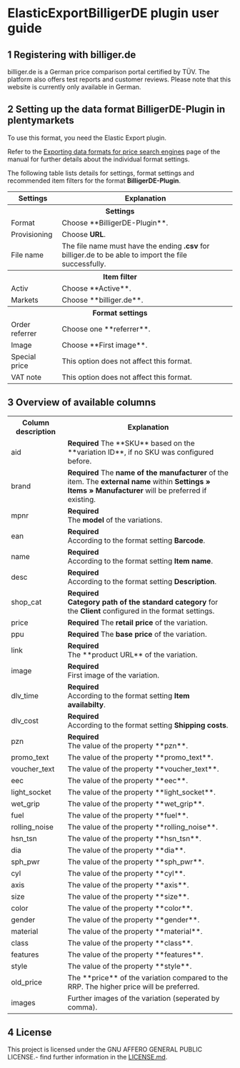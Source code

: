 
# ElasticExportBilligerDE plugin user guide
<div class="container-toc"></div>

## 1 Registering with billiger.de
billiger.de is a German price comparison portal certified by TÜV. The platform also offers test reports and customer reviews. Please note that this website is currently only available in German.

## 2 Setting up the data format BilligerDE-Plugin in plentymarkets
To use this format, you need the Elastic Export plugin.

Refer to the [Exporting data formats for price search engines](https://knowledge.plentymarkets.com/en/basics/data-exchange/exporting-data#30) page of the manual for further details about the individual format settings.

The following table lists details for settings, format settings and recommended item filters for the format **BilligerDE-Plugin**.
<table>
    <tr>
        <th>
            Settings
        </th>
        <th>
            Explanation
        </th>
    </tr>
    <tr>
        <th colspan="2">
            Settings
        </th>
    </tr>
    <tr>
        <td>
            Format
        </td>
        <td>
            Choose **BilligerDE-Plugin**.
        </td>        
    </tr>
    <tr>
        <td>
            Provisioning
        </td>
        <td>
            Choose <b>URL</b>.
        </td>        
    </tr>
    <tr>
        <td>
            File name
        </td>
        <td>
            The file name must have the ending <b>.csv</b> for billiger.de to be able to import the file successfully.
        </td>        
    </tr>
    <tr>
        <th colspan="2">
            Item filter
        </th>
    </tr>
    <tr>
        <td>
            Activ
        </td>
        <td>
            Choose **Active**.
        </td>        
    </tr>
    <tr>
        <td>
            Markets
        </td>
        <td>
            Choose **billiger.de**.
        </td>        
    </tr>
    <tr>
        <th colspan="2">
            Format settings
        </th>
    </tr>
    <tr>
		<td>
			Order referrer
		</td>
		<td>
			Choose one **referrer**.
		</td>
	</tr>
    <tr>
        <td>
            Image
        </td>
        <td>
            Choose **First image**.
        </td>        
    </tr>
    <tr>
		<td>
			Special price
		</td>
		<td>
			This option does not affect this format.
		</td>        
	</tr>
    <tr>
        <td>
            VAT note
        </td>
        <td>
            This option does not affect this format.
        </td>        
    </tr>
</table>

## 3 Overview of available columns
<table>
    <tr>
        <th>
            Column description
        </th>
        <th>
            Explanation
        </th>
    </tr>
    <tr>
        <td>
            aid
        </td>
        <td>
            <b>Required</b>
            The **SKU** based on the **variation ID**, if no SKU was configured before.
        </td>        
    </tr>
    <tr>
        <td>
            brand
        </td>
        <td>
            <b>Required</b>
            The <b>name of the manufacturer</b> of the item. The <b>external name</b> within <b>Settings » Items » Manufacturer</b> will be preferred if existing.
        </td>        
    </tr>
    <tr>
        <td>
            mpnr
        </td>
        <td>
            <b>Required</b><br>
            The <b>model</b> of the variations.
        </td>        
    </tr>
    <tr>
        <td>
            ean
        </td>
        <td>
            <b>Required</b><br>
            According to the format setting <b>Barcode</b>.
        </td>        
    </tr>
    <tr>
        <td>
            name
        </td>
        <td>
            <b>Required</b><br>
            According to the format setting <b>Item name</b>.
        </td>        
    </tr>
    <tr>
        <td>
            desc
        </td>
        <td>
            <b>Required</b><br>
            According to the format setting <b>Description</b>.
        </td>        
    </tr>
    <tr>
        <td>
            shop_cat
        </td>
        <td>
            <b>Required</b><br>
            <b>Category path of the standard category</b> for the <b>Client</b> configured in the format settings.
        </td>        
    </tr>
    <tr>
        <td>
            price
        </td>
        <td>
            <b>Required</b>
            The <b>retail price</b> of the variation.
        </td>        
    </tr>
    <tr>
        <td>
            ppu
        </td>
        <td>
            <b>Required</b>
            The <b>base price</b> of the variation.
        </td>        
    </tr>
    <tr>
        <td>
            link
        </td>
        <td>
        	<b>Required</b><br>
            The **product URL** of the variation.
        </td>        
    </tr>
    <tr>
        <td>
            image
        </td>
        <td>
            <b>Required</b><br>
            First image of the variation.
        </td>        
    </tr>
    <tr>
        <td>
            dlv_time
        </td>
        <td>
            <b>Required</b><br>
            According to the format setting <b>Item availabilty</b>.
        </td>        
    </tr>
    <tr>
        <td>
            dlv_cost
        </td>
        <td>
        	<b>Required</b><br>
            According to the format setting <b>Shipping costs</b>.
        </td>        
    </tr>
    <tr>
        <td>
            pzn
        </td>
        <td>
        	<b>Required</b><br>
            The value of the property **pzn**.
        </td>        
    </tr>
    <tr>
        <td>
            promo_text
        </td>
        <td>
        	The value of the property **promo_text**.
        </td>        
    </tr>
    <tr>
        <td>
            voucher_text
        </td>
        <td>
        	The value of the property **voucher_text**.
        </td>        
    </tr>
    <tr>
        <td>
            eec
        </td>
        <td>
        	The value of the property **eec**.
        </td>        
    </tr>
    <tr>
        <td>
            light_socket
        </td>
        <td>
        	The value of the property **light_socket**.
        </td>        
    </tr>
    <tr>
        <td>
            wet_grip
        </td>
        <td>
        	The value of the property **wet_grip**.
        </td>        
    </tr>
    <tr>
        <td>
            fuel
        </td>
        <td>
        	The value of the property **fuel**.
        </td>        
    </tr>
    <tr>
        <td>
            rolling_noise
        </td>
        <td>
        	The value of the property **rolling_noise**.
        </td>        
    </tr>
    <tr>
        <td>
            hsn_tsn
        </td>
        <td>
        	The value of the property **hsn_tsn**.
        </td>        
    </tr>
    <tr>
        <td>
            dia
        </td>
        <td>
        	The value of the property **dia**.
        </td>        
    </tr>
    <tr>
        <td>
            sph_pwr
        </td>
        <td>
        	The value of the property **sph_pwr**.
        </td>        
    </tr>
    <tr>
        <td>
            cyl
        </td>
        <td>
        	The value of the property **cyl**.
        </td>        
    </tr>
    <tr>
        <td>
            axis
        </td>
        <td>
        	The value of the property **axis**.
        </td>        
    </tr>
    <tr>
        <td>
            size
        </td>
        <td>
        	The value of the property **size**.
        </td>        
    </tr>
    <tr>
        <td>
            color
        </td>
        <td>
        	The value of the property **color**.
        </td>        
    </tr>
    <tr>
        <td>
            gender
        </td>
        <td>
        	The value of the property **gender**.
        </td>        
    </tr>
    <tr>
        <td>
            material
        </td>
        <td>
        	The value of the property **material**.
        </td>        
    </tr>
    <tr>
        <td>
            class
        </td>
        <td>
        	The value of the property **class**.
        </td>        
    </tr>
    <tr>
		<td>
			features
		</td>
		<td>
			The value of the property **features**.
		</td>        
	</tr>
	<tr>
		<td>
			style
		</td>
		<td>
			The value of the property **style**.
		</td>        
	</tr>
	<tr>
    	<td>
    		old_price
    	</td>
    	<td>
    		The **price** of the variation compared to the RRP. The higher price will be preferred.
    	</td>        
    </tr>
    <tr>
    	<td>
    		images
    	</td>
    	<td>
    		Further images of the variation (seperated by comma). 
    	</td>        
    </tr>        
</table>

## 4 License
This project is licensed under the GNU AFFERO GENERAL PUBLIC LICENSE.- find further information in the [LICENSE.md](https://github.com/plentymarkets/plugin-elastic-export-billiger-de/blob/master/LICENSE.md).
